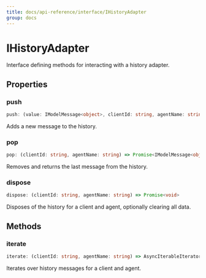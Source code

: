 ```yaml
---
title: docs/api-reference/interface/IHistoryAdapter
group: docs
---
```


# IHistoryAdapter

Interface defining methods for interacting with a history adapter.

## Properties

### push

```ts
push: (value: IModelMessage<object>, clientId: string, agentName: string) => Promise<void>
```

Adds a new message to the history.

### pop

```ts
pop: (clientId: string, agentName: string) => Promise<IModelMessage<object>>
```

Removes and returns the last message from the history.

### dispose

```ts
dispose: (clientId: string, agentName: string) => Promise<void>
```

Disposes of the history for a client and agent, optionally clearing all data.

## Methods

### iterate

```ts
iterate: (clientId: string, agentName: string) => AsyncIterableIterator<IModelMessage<object>>
```

Iterates over history messages for a client and agent.
